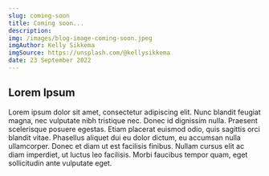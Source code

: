 ```yaml
---
slug: coming-soon
title: Coming soon...
description:
img: /images/blog-image-coming-soon.jpeg
imgAuthor: Kelly Sikkema
imgSource: https://unsplash.com/@kellysikkema
date: 23 September 2022
---
```


## Lorem Ipsum

Lorem ipsum dolor sit amet, consectetur adipiscing elit. Nunc blandit feugiat magna, nec vulputate nibh tristique nec. Donec id dignissim nulla. Praesent scelerisque posuere egestas. Etiam placerat euismod odio, quis sagittis orci blandit vitae. Phasellus aliquet dui eu dolor dictum, eu accumsan nulla ullamcorper. Donec et diam ut est facilisis finibus. Nullam cursus elit ac diam imperdiet, ut luctus leo facilisis. Morbi faucibus tempor quam, eget sollicitudin ante vulputate eget.
